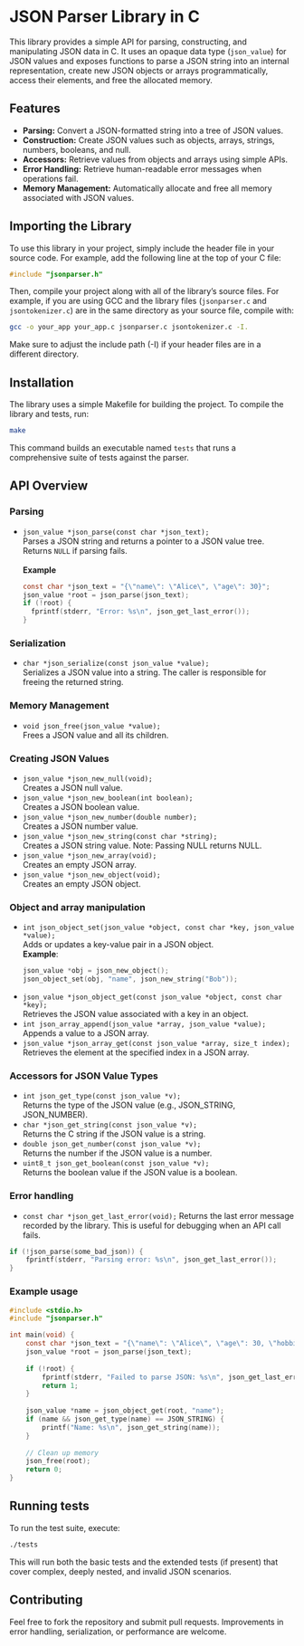 # JSON Parser Library in C

This library provides a simple API for parsing, constructing, and manipulating JSON data in C. It uses an opaque data type (`json_value`) for JSON values and exposes functions to parse a JSON string into an internal representation, create new JSON objects or arrays programmatically, access their elements, and free the allocated memory.

## Features

- **Parsing:** Convert a JSON-formatted string into a tree of JSON values.
- **Construction:** Create JSON values such as objects, arrays, strings, numbers, booleans, and null.
- **Accessors:** Retrieve values from objects and arrays using simple APIs.
- **Error Handling:** Retrieve human-readable error messages when operations fail.
- **Memory Management:** Automatically allocate and free all memory associated with JSON values.

## Importing the Library

To use this library in your project, simply include the header file in your source code. For example, add the following line at the top of your C file:

```c
#include "jsonparser.h"
```
Then, compile your project along with all of the library’s source files. 
For example, if you are using GCC and the library files (`jsonparser.c` and `jsontokenizer.c`) are in the same directory as your source file, 
compile with:

```bash
gcc -o your_app your_app.c jsonparser.c jsontokenizer.c -I.
```
Make sure to adjust the include path (-I) if your header files are in a different directory.

## Installation

The library uses a simple Makefile for building the project. To compile the library and tests, run:

```bash
make
```

This command builds an executable named `tests` that runs a comprehensive suite of tests against the parser.

## API Overview

### Parsing
- `json_value *json_parse(const char *json_text);` <br />
  Parses a JSON string and returns a pointer to a JSON value tree. Returns `NULL` if parsing fails. <br /> <br />
  **Example** 
  ```c
  const char *json_text = "{\"name\": \"Alice\", \"age\": 30}";
  json_value *root = json_parse(json_text);
  if (!root) {
    fprintf(stderr, "Error: %s\n", json_get_last_error());
  }
  ```

### Serialization
- `char *json_serialize(const json_value *value);` <br />
  Serializes a JSON value into a string. The caller is responsible for freeing the returned string.

### Memory Management
- `void json_free(json_value *value);` <br />
Frees a JSON value and all its children.

### Creating JSON Values
- `json_value *json_new_null(void);` <br />
  Creates a JSON null value.
- `json_value *json_new_boolean(int boolean);` <br />
  Creates a JSON boolean value.
- `json_value *json_new_number(double number);` <br />
  Creates a JSON number value.
- `json_value *json_new_string(const char *string);` <br />
  Creates a JSON string value. Note: Passing NULL returns NULL.
- `json_value *json_new_array(void);` <br />
  Creates an empty JSON array.
- `json_value *json_new_object(void);` <br />
  Creates an empty JSON object.

### Object and array manipulation
- `int json_object_set(json_value *object, const char *key, json_value *value);` <br />
Adds or updates a key-value pair in a JSON object. <br />
**Example**:
  ```c
  json_value *obj = json_new_object();
  json_object_set(obj, "name", json_new_string("Bob"));
  ```
- `json_value *json_object_get(const json_value *object, const char *key);` <br />
Retrieves the JSON value associated with a key in an object.
- `int json_array_append(json_value *array, json_value *value);` <br />
Appends a value to a JSON array.
- `json_value *json_array_get(const json_value *array, size_t index);` <br />
Retrieves the element at the specified index in a JSON array.

### Accessors for JSON Value Types
- `int json_get_type(const json_value *v);` <br />
Returns the type of the JSON value (e.g., JSON_STRING, JSON_NUMBER).
- `char *json_get_string(const json_value *v);` <br />
Returns the C string if the JSON value is a string.
- `double json_get_number(const json_value *v);` <br />
Returns the number if the JSON value is a number.
- `uint8_t json_get_boolean(const json_value *v);` <br />
Returns the boolean value if the JSON value is a boolean.

### Error handling 
- `const char *json_get_last_error(void);`
Returns the last error message recorded by the library. This is useful for debugging when an API call fails.
```c
if (!json_parse(some_bad_json)) {
    fprintf(stderr, "Parsing error: %s\n", json_get_last_error());
}
```

### Example usage
```c
#include <stdio.h>
#include "jsonparser.h"

int main(void) {
    const char *json_text = "{\"name\": \"Alice\", \"age\": 30, \"hobbies\": [\"reading\", \"coding\"]}";
    json_value *root = json_parse(json_text);
    
    if (!root) {
        fprintf(stderr, "Failed to parse JSON: %s\n", json_get_last_error());
        return 1;
    }
    
    json_value *name = json_object_get(root, "name");
    if (name && json_get_type(name) == JSON_STRING) {
        printf("Name: %s\n", json_get_string(name));
    }
    
    // Clean up memory
    json_free(root);
    return 0;
}
```

## Running tests
To run the test suite, execute:
```bash
./tests
```
This will run both the basic tests and the extended tests (if present) that cover complex, deeply nested, and invalid JSON scenarios.

## Contributing
Feel free to fork the repository and submit pull requests. Improvements in error handling, serialization, or performance are welcome.
